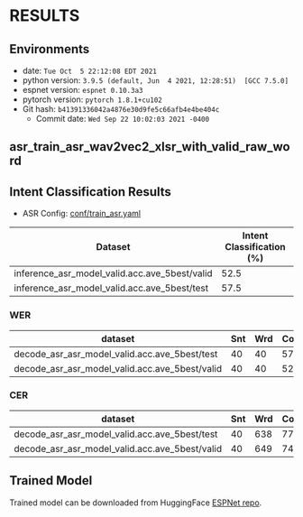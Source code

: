 <!-- Generated by scripts/utils/show_asr_result.sh -->
# RESULTS
## Environments
- date: `Tue Oct  5 22:12:08 EDT 2021`
- python version: `3.9.5 (default, Jun  4 2021, 12:28:51)  [GCC 7.5.0]`
- espnet version: `espnet 0.10.3a3`
- pytorch version: `pytorch 1.8.1+cu102`
- Git hash: `b41391336042a4876e30d9fe5c66afb4e4be404c`
  - Commit date: `Wed Sep 22 10:02:03 2021 -0400`

## asr_train_asr_wav2vec2_xlsr_with_valid_raw_word

## Intent Classification Results

- ASR Config: [conf/train_asr.yaml](conf/train_asr.yaml)

 | Dataset						| Intent Classification (%) |
 | ---------------------------------------------------- | ------------------------- |
 | inference_asr_model_valid.acc.ave_5best/valid	| 52.5	  	       	    |
 | inference_asr_model_valid.acc.ave_5best/test	       	| 57.5	  		    |		   

### WER

|dataset|Snt|Wrd|Corr|Sub|Del|Ins|Err|S.Err|
|---|---|---|---|---|---|---|---|---|
|decode_asr_asr_model_valid.acc.ave_5best/test|40|40|57.5|42.5|0.0|0.0|42.5|42.5|
|decode_asr_asr_model_valid.acc.ave_5best/valid|40|40|52.5|47.5|0.0|0.0|47.5|47.5|

### CER

|dataset|Snt|Wrd|Corr|Sub|Del|Ins|Err|S.Err|
|---|---|---|---|---|---|---|---|---|
|decode_asr_asr_model_valid.acc.ave_5best/test|40|638|77.0|18.8|4.2|12.1|35.1|42.5|
|decode_asr_asr_model_valid.acc.ave_5best/valid|40|649|74.7|20.0|5.2|12.3|37.6|47.5|

## Trained Model

Trained model can be downloaded from HuggingFace [ESPNet repo](https://huggingface.co/espnet/tamil_slu).